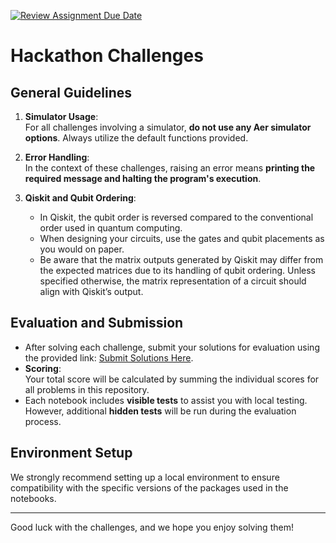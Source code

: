 [![Review Assignment Due Date](https://classroom.github.com/assets/deadline-readme-button-22041afd0340ce965d47ae6ef1cefeee28c7c493a6346c4f15d667ab976d596c.svg)](https://classroom.github.com/a/JBFZTkzA)
# Hackathon Challenges

## General Guidelines

1. **Simulator Usage**:  
   For all challenges involving a simulator, **do not use any Aer simulator options**. Always utilize the default functions provided.

2. **Error Handling**:  
   In the context of these challenges, raising an error means **printing the required message and halting the program's execution**.

3. **Qiskit and Qubit Ordering**:  
   - In Qiskit, the qubit order is reversed compared to the conventional order used in quantum computing. 
   - When designing your circuits, use the gates and qubit placements as you would on paper.  
   - Be aware that the matrix outputs generated by Qiskit may differ from the expected matrices due to its handling of qubit ordering. Unless specified otherwise, the matrix representation of a circuit should align with Qiskit’s output.

## Evaluation and Submission

- After solving each challenge, submit your solutions for evaluation using the provided link: [Submit Solutions Here](https://forms.gle/6PYiqTKk6Twc5cJFA).
- **Scoring**:  
  Your total score will be calculated by summing the individual scores for all problems in this repository.  
- Each notebook includes **visible tests** to assist you with local testing. However, additional **hidden tests** will be run during the evaluation process.

## Environment Setup

We strongly recommend setting up a local environment to ensure compatibility with the specific versions of the packages used in the notebooks.

---

Good luck with the challenges, and we hope you enjoy solving them!
